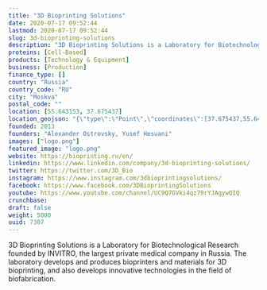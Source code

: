 ```yaml
---
title: "3D Bioprinting Solutions"
date: 2020-07-17 09:52:44
lastmod: 2020-07-17 09:52:44
slug: 3d-bioprinting-solutions
description: "3D Bioprinting Solutions is a Laboratory for Biotechnological Research founded by INVITRO, the largest private medical company in Russia. The laboratory develops and produces bioprinters and materials for 3D bioprinting, and also develops innovative technologies in the field of biofabrication."
proteins: [Cell-Based]
products: [Technology & Equipment]
business: [Production]
finance_type: []
country: "Russia"
country_code: "RU"
city: "Moskva"
postal_code: ""
location: [55.643153, 37.675437]
location_geojson: "{\"type\":\"Point\",\"coordinates\":[37.675437,55.643153]}"
founded: 2013
founders: "Alexander Ostrovsky, Yusef Hesuani"
images: ["logo.png"]
featured_image: "logo.png"
website: https://bioprinting.ru/en/
linkedin: https://www.linkedin.com/company/3d-bioprinting-solutions/
twitter: https://twitter.com/3D_Bio
instagram: https://www.instagram.com/3dbioprintingsolutions/
facebook: https://www.facebook.com/3DBioprintingSolutions
youtube: https://www.youtube.com/channel/UC9Q7GVki4qz79rYJAgywQIQ
crunchbase: 
draft: false
weight: 5000
uuid: 7307
---
```

3D Bioprinting Solutions is a Laboratory for Biotechnological Research founded by INVITRO, the largest private medical company in Russia. The laboratory develops and produces bioprinters and materials for 3D bioprinting, and also develops innovative technologies in the field of biofabrication.
